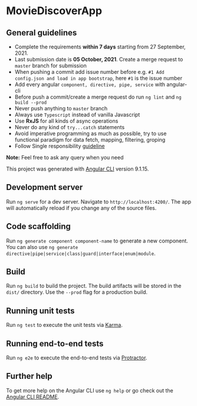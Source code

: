 # MovieDiscoverApp

## General guidelines

- Complete the requirements **within 7 days** starting from 27 September, 2021.
- Last submission date is **05 October, 2021**. Create a merge request to `master` branch for submission
- When pushing a commit add issue number before e.g. ``#1 Add config.json and load in app bootstrap``, here `#1` is the issue number
- Add every angular `component, directive, pipe, service` with angular-cli
- Before push a commit/create a merge request do run `ng lint` and `ng build --prod`
- Never push anything to `master` branch
- Always use `Typescript` instead of vanilla Javascript
- Use **RxJS** for all kinds of async operations
- Never do any kind of `try...catch` statements
- Avoid imperative programming as much as possible, try to use functional paradigm for data fetch, mapping, filtering, groping
- Follow Single responsibility [guideline](https://blog.cleancoder.com/uncle-bob/2014/05/08/SingleReponsibilityPrinciple.html)

**Note:** Feel free to ask any query when you need

This project was generated with [Angular CLI](https://github.com/angular/angular-cli) version 9.1.15.

## Development server

Run `ng serve` for a dev server. Navigate to `http://localhost:4200/`. The app will automatically reload if you change any of the source files.

## Code scaffolding

Run `ng generate component component-name` to generate a new component. You can also use `ng generate directive|pipe|service|class|guard|interface|enum|module`.

## Build

Run `ng build` to build the project. The build artifacts will be stored in the `dist/` directory. Use the `--prod` flag for a production build.

## Running unit tests

Run `ng test` to execute the unit tests via [Karma](https://karma-runner.github.io).

## Running end-to-end tests

Run `ng e2e` to execute the end-to-end tests via [Protractor](http://www.protractortest.org/).

## Further help

To get more help on the Angular CLI use `ng help` or go check out the [Angular CLI README](https://github.com/angular/angular-cli/blob/master/README.md).
